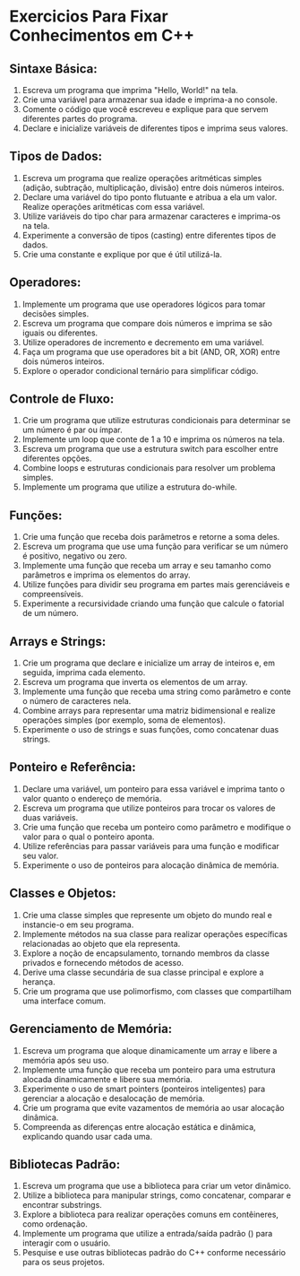 # Exercicios Para Fixar Conhecimentos em C++

## Sintaxe Básica:
1.	Escreva um programa que imprima "Hello, World!" na tela.
2.	Crie uma variável para armazenar sua idade e imprima-a no console.
3.	Comente o código que você escreveu e explique para que servem diferentes partes do programa.
4.	Declare e inicialize variáveis de diferentes tipos e imprima seus valores.

## Tipos de Dados:
1.	Escreva um programa que realize operações aritméticas simples (adição, subtração, multiplicação, divisão) entre dois números inteiros.
2.	Declare uma variável do tipo ponto flutuante e atribua a ela um valor. Realize operações aritméticas com essa variável.
3.	Utilize variáveis do tipo char para armazenar caracteres e imprima-os na tela.
4.	Experimente a conversão de tipos (casting) entre diferentes tipos de dados.
5.	Crie uma constante e explique por que é útil utilizá-la.

## Operadores:
1.	Implemente um programa que use operadores lógicos para tomar decisões simples.
2.	Escreva um programa que compare dois números e imprima se são iguais ou diferentes.
3.	Utilize operadores de incremento e decremento em uma variável.
4.	Faça um programa que use operadores bit a bit (AND, OR, XOR) entre dois números inteiros.
5.	Explore o operador condicional ternário para simplificar código.

## Controle de Fluxo:
1.	Crie um programa que utilize estruturas condicionais para determinar se um número é par ou ímpar.
2.	Implemente um loop que conte de 1 a 10 e imprima os números na tela.
3.	Escreva um programa que use a estrutura switch para escolher entre diferentes opções.
4.	Combine loops e estruturas condicionais para resolver um problema simples.
5.	Implemente um programa que utilize a estrutura do-while.

## Funções:
1.	Crie uma função que receba dois parâmetros e retorne a soma deles.
2.	Escreva um programa que use uma função para verificar se um número é positivo, negativo ou zero.
3.	Implemente uma função que receba um array e seu tamanho como parâmetros e imprima os elementos do array.
4.	Utilize funções para dividir seu programa em partes mais gerenciáveis e compreensíveis.
5.	Experimente a recursividade criando uma função que calcule o fatorial de um número.

## Arrays e Strings:
1.	Crie um programa que declare e inicialize um array de inteiros e, em seguida, imprima cada elemento.
2.	Escreva um programa que inverta os elementos de um array.
3.	Implemente uma função que receba uma string como parâmetro e conte o número de caracteres nela.
4.	Combine arrays para representar uma matriz bidimensional e realize operações simples (por exemplo, soma de elementos).
5.	Experimente o uso de strings e suas funções, como concatenar duas strings.

## Ponteiro e Referência:
1.	Declare uma variável, um ponteiro para essa variável e imprima tanto o valor quanto o endereço de memória.
2.	Escreva um programa que utilize ponteiros para trocar os valores de duas variáveis.
3.	Crie uma função que receba um ponteiro como parâmetro e modifique o valor para o qual o ponteiro aponta.
4.	Utilize referências para passar variáveis para uma função e modificar seu valor.
5.	Experimente o uso de ponteiros para alocação dinâmica de memória.

## Classes e Objetos:
1.	Crie uma classe simples que represente um objeto do mundo real e instancie-o em seu programa.
2.	Implemente métodos na sua classe para realizar operações específicas relacionadas ao objeto que ela representa.
3.	Explore a noção de encapsulamento, tornando membros da classe privados e fornecendo métodos de acesso.
4.	Derive uma classe secundária de sua classe principal e explore a herança.
5.	Crie um programa que use polimorfismo, com classes que compartilham uma interface comum.

## Gerenciamento de Memória:
1.	Escreva um programa que aloque dinamicamente um array e libere a memória após seu uso.
2.	Implemente uma função que receba um ponteiro para uma estrutura alocada dinamicamente e libere sua memória.
3.	Experimente o uso de smart pointers (ponteiros inteligentes) para gerenciar a alocação e desalocação de memória.
4.	Crie um programa que evite vazamentos de memória ao usar alocação dinâmica.
5.	Compreenda as diferenças entre alocação estática e dinâmica, explicando quando usar cada uma.

## Bibliotecas Padrão:
1.	Escreva um programa que use a biblioteca <vector> para criar um vetor dinâmico.
2.	Utilize a biblioteca <string> para manipular strings, como concatenar, comparar e encontrar substrings.
3.	Explore a biblioteca <algorithm> para realizar operações comuns em contêineres, como ordenação.
4.	Implemente um programa que utilize a entrada/saída padrão (<iostream>) para interagir com o usuário.
5.	Pesquise e use outras bibliotecas padrão do C++ conforme necessário para os seus projetos.







